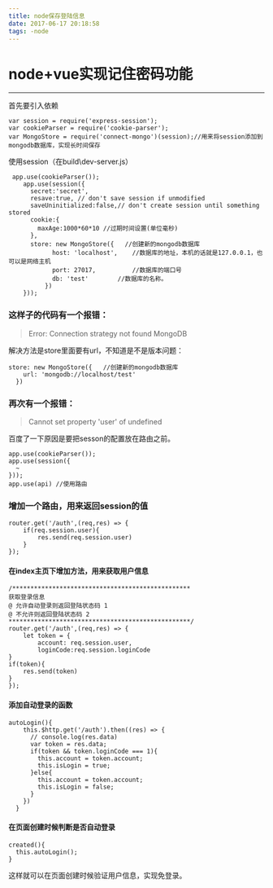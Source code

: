 ```yaml
---
title: node保存登陆信息
date: 2017-06-17 20:18:58
tags: -node
---
```


# node+vue实现记住密码功能

------

首先要引入依赖

    var session = require('express-session');
    var cookieParser = require('cookie-parser');
    var MongoStore = require('connect-mongo')(session);//用来将session添加到mongodb数据库，实现长时间保存
    
使用session（在build\dev-server.js）
   

     app.use(cookieParser());
        app.use(session({
          secret:'secret',
          resave:true, // don't save session if unmodified
          saveUninitialized:false,// don't create session until something stored
          cookie:{
            maxAge:1000*60*10 //过期时间设置(单位毫秒)
          },
          store: new MongoStore({   //创建新的mongodb数据库
                host: 'localhost',    //数据库的地址，本机的话就是127.0.0.1，也可以是网络主机
                port: 27017,          //数据库的端口号
                db: 'test'        //数据库的名称。
              })
        }));


### 这样子的代码有一个报错：
> Error: Connection strategy not found MongoDB

解决方法是store里面要有url，不知道是不是版本问题：

    store: new MongoStore({   //创建新的mongodb数据库
        url: 'mongodb://localhost/test' 
      })

### 再次有一个报错：
>  Cannot set property 'user' of undefined

百度了一下原因是要把sesson的配置放在路由之前。

    app.use(cookieParser());
    app.use(session({
      ~
    }));
    app.use(api) //使用路由
    
### 增加一个路由，用来返回session的值

  
    router.get('/auth',(req,res) => {
        if(req.session.user){
            res.send(req.session.user)
        }
    });
    
#### 在index主页下增加方法，用来获取用户信息

    /*************************************************
    获取登录信息
    @ 允许自动登录则返回登陆状态码 1
    @ 不允许则返回登陆状态码 2
    **************************************************/
    router.get('/auth',(req,res) => {
        let token = {
            account: req.session.user,
            loginCode:req.session.loginCode
    }
    if(token){
        res.send(token)
    }
    });
      
#### 添加自动登录的函数

    autoLogin(){
        this.$http.get('/auth').then((res) => {
          // console.log(res.data)
          var token = res.data;
          if(token && token.loginCode === 1){
            this.account = token.account;
            this.isLogin = true;
          }else{
            this.account = token.account;
            this.isLogin = false;
          }
        })
      }
      
#### 在页面创建时候判断是否自动登录

    created(){
      this.autoLogin();
    }


这样就可以在页面创建时候验证用户信息，实现免登录。

